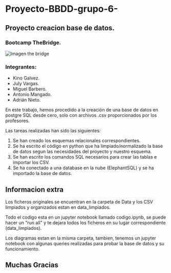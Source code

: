 # Proyecto-BBDD-grupo-6-
## Proyecto creacion base de datos.

### Bootcamp TheBridge.

![Imagen the bridge](the-bridge.jpg)

### Integrantes:
- Kino Galvez.
- July Vargas.
- Miguel Barbero.
- Antonio Mangado.
- Adrián Nieto.


En este trabajo, hemos procedido a la creación de una base de datos en postgre SQL desde cero, solo con archivos .csv proporcionados por los profesores.

Las tareas realizadas han sido las siguientes:

1. Se han creado los esquemas relacionales correspondientes.
2. Se ha escrito el código en python que ha limpiado/normalizado la base de datos segun las necesidades del proyecto y nuestro esquema.
3. Se han escrito los comandos SQL necesarios para crear las tablas e importar los CSV.
4. Se ha conectado a una database en la nube (ElephantSQL) y se ha importado la base de datos.

## Informacion extra

Los ficheros originales se encuentran en la carpeta de Data y los CSV limpiados y organizados estan en data_limpiados.

Todo el codigo esta en un jupyter notebook llamado codigo.ipynb, se puede hacer un "run all" y te dejara todos los ficheros en su lugar correspondiente (data_limpiados).

Los diagramas estan en la misma carpeta, tambien, tenemos un jupyter notebook con algunas queries realizadas para probar la base de datos y su funcionamiento.

## Muchas Gracias

